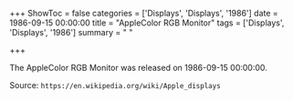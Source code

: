 +++
ShowToc = false
categories = ['Displays', 'Displays', '1986']
date = 1986-09-15 00:00:00
title = "AppleColor RGB Monitor"
tags = ['Displays', 'Displays', '1986']
summary = " "

+++

The AppleColor RGB Monitor was released on 1986-09-15 00:00:00.

Source: `https://en.wikipedia.org/wiki/Apple_displays`


